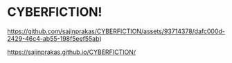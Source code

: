 # CYBERFICTION!
https://github.com/sajinprakas/CYBERFICTION/assets/93714378/dafc000d-2429-46c4-ab55-198f5eef55ab)

https://sajinprakas.github.io/CYBERFICTION/
